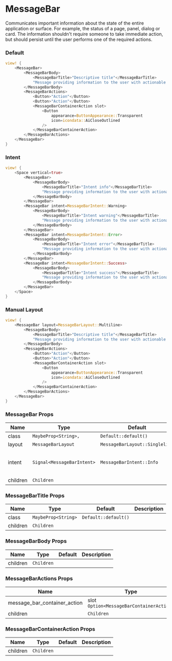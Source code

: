 # MessageBar

Communicates important information about the state of the entire application or surface. For example, the status of a page, panel, dialog or card. The information shouldn't require someone to take immediate action, but should persist until the user performs one of the required actions.

### Default

```rust demo
view! {
    <MessageBar>
        <MessageBarBody>
            <MessageBarTitle>"Descriptive title"</MessageBarTitle>
            "Message providing information to the user with actionable insights."
        </MessageBarBody>
        <MessageBarActions>
            <Button>"Action"</Button>
            <Button>"Action"</Button>
            <MessageBarContainerAction slot>
                <Button
                    appearance=ButtonAppearance::Transparent
                    icon=icondata::AiCloseOutlined
                />
            </MessageBarContainerAction>
        </MessageBarActions>
    </MessageBar>
}
```

### Intent

```rust demo
view! {
    <Space vertical=true>
        <MessageBar>
            <MessageBarBody>
                <MessageBarTitle>"Intent info"</MessageBarTitle>
                "Message providing information to the user with actionable insights."
            </MessageBarBody>
        </MessageBar>
        <MessageBar intent=MessageBarIntent::Warning>
            <MessageBarBody>
                <MessageBarTitle>"Intent warning"</MessageBarTitle>
                "Message providing information to the user with actionable insights."
            </MessageBarBody>
        </MessageBar>
        <MessageBar intent=MessageBarIntent::Error>
            <MessageBarBody>
                <MessageBarTitle>"Intent error"</MessageBarTitle>
                "Message providing information to the user with actionable insights."
            </MessageBarBody>
        </MessageBar>
        <MessageBar intent=MessageBarIntent::Success>
            <MessageBarBody>
                <MessageBarTitle>"Intent success"</MessageBarTitle>
                "Message providing information to the user with actionable insights."
            </MessageBarBody>
        </MessageBar>
    </Space>
}
```

### Manual Layout

```rust demo
view! {
    <MessageBar layout=MessageBarLayout::Multiline>
        <MessageBarBody>
            <MessageBarTitle>"Descriptive title"</MessageBarTitle>
            "Message providing information to the user with actionable insights."
        </MessageBarBody>
        <MessageBarActions>
            <Button>"Action"</Button>
            <Button>"Action"</Button>
            <MessageBarContainerAction slot>
                <Button
                    appearance=ButtonAppearance::Transparent
                    icon=icondata::AiCloseOutlined
                />
            </MessageBarContainerAction>
        </MessageBarActions>
    </MessageBar>
}
```

### MessageBar Props

| Name     | Type                       | Default                        | Description                           |
| -------- | -------------------------- | ------------------------------ | ------------------------------------- |
| class    | `MaybeProp<String>,`       | `Default::default()`           |                                       |
| layout   | `MessageBarLayout`         | `MessageBarLayout::Singleline` |                                       |
| intent   | `Signal<MessageBarIntent>` | `MessageBarIntent::Info`       | Default designs announcement presets. |
| children | `Children`                 |                                |                                       |

### MessageBarTitle Props

| Name     | Type                | Default              | Description |
| -------- | ------------------- | -------------------- | ----------- |
| class    | `MaybeProp<String>` | `Default::default()` |             |
| children | `Children`          |                      |             |

### MessageBarBody Props

| Name     | Type       | Default | Description |
| -------- | ---------- | ------- | ----------- |
| children | `Children` |         |             |

### MessageBarActions Props

| Name                         | Type                                     | Default | Description |
| ---------------------------- | ---------------------------------------- | ------- | ----------- |
| message_bar_container_action | slot `Option<MessageBarContainerAction>` | `None`  |             |
| children                     | `Children`                               |         |             |

### MessageBarContainerAction Props

| Name     | Type       | Default | Description |
| -------- | ---------- | ------- | ----------- |
| children | `Children` |         |             |

